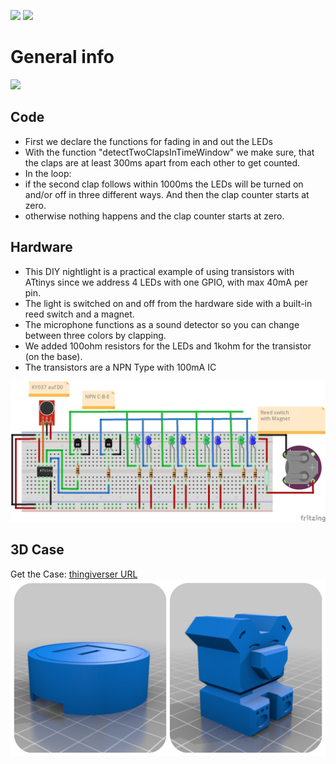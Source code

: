 <img src="https://img.shields.io/badge/-ATtiny%20Project-blue.svg?&amp;style=flat-square&amp" style="max-width: 100%;"> <img src="https://img.shields.io/badge/-PlattformIO-orange.svg?&amp;style=flat-square&amp" style="max-width: 100%;">


# General info
[![](https://yt-embed.live/embed?v=XIh21eYYatw)](http://www.youtube.com/watch?v=XIh21eYYatw "Video Title")

## Code
- First we declare the functions for fading in and out the LEDs
- With the function "detectTwoClapsInTimeWindow" we make sure, that the claps are at least 300ms apart from each other to get counted.
- In the loop: 
- if the second clap follows within 1000ms the LEDs will be turned on and/or off in three different ways. And then the clap counter starts at zero.
- otherwise nothing happens and the clap counter starts at zero.


## Hardware
- This DIY nightlight is a practical example of using transistors with ATtinys since we address 4 LEDs with one GPIO, with max 40mA per pin.
- The light is switched on and off from the hardware side with a built-in reed switch and a magnet.
- The microphone functions as a sound detector so you can change between three colors by clapping. 
- We added 100ohm resistors for the LEDs and 1kohm for the transistor (on the base).
- The transistors are a NPN Type with 100mA IC

![Verdrahtung](https://github.com/pixelEDI/attiny_lightbase/blob/acee0ae0a8cb3ad401b295703366edbd02c3874a/Wiring_lightBase.jpg)


## 3D Case
Get the Case:  [thingiverser URL](https://www.thingiverse.com/thing:5427689)
![Case](https://github.com/pixelEDI/attiny_lightbase/blob/main/Collage3dlightbase.jpg?raw=true)

